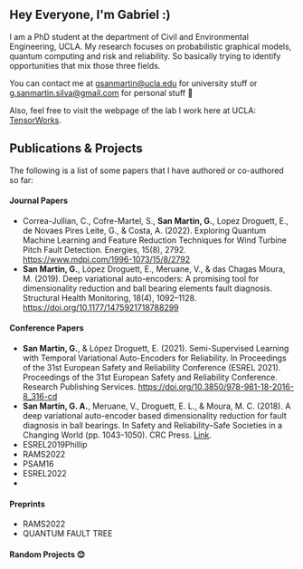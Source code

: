 ## Hey Everyone, I'm Gabriel :)

I am a PhD student at the department of Civil and Environmental Engineering, UCLA. My research focuses on probabilistic graphical models, quantum computing and risk and reliability. So basically trying to identify opportunities that mix those three fields. 

You can contact me at gsanmartin@ucla.edu for university stuff or g.sanmartin.silva@gmail.com for personal stuff 🙂

Also, feel free to visit the webpage of the lab I work here at UCLA: <a href="https://tensorworks.seas.ucla.edu" target="_blank">TensorWorks</a>.


## Publications & Projects

The following is a list of some papers that I have authored or co-authored so far:

#### Journal Papers
-   Correa-Jullian, C., Cofre-Martel, S., **San Martin, G.**, Lopez Droguett, E., de Novaes Pires Leite, G., & Costa, A. (2022). Exploring Quantum Machine Learning and Feature Reduction Techniques for Wind Turbine Pitch Fault Detection. Energies, 15(8), 2792. https://www.mdpi.com/1996-1073/15/8/2792
-   **San Martin, G.**, López Droguett, E., Meruane, V., & das Chagas Moura, M. (2019). Deep variational auto-encoders: A promising tool for dimensionality reduction and ball bearing elements fault diagnosis. Structural Health Monitoring, 18(4), 1092–1128. https://doi.org/10.1177/1475921718788299

#### Conference Papers
- **San Martin, G.**, & López Droguett, E. (2021). Semi-Supervised Learning with Temporal Variational Auto-Encoders for Reliability. In Proceedings of the 31st European Safety and Reliability Conference (ESREL 2021). Proceedings of the 31st European Safety and Reliability Conference. Research Publishing Services. https://doi.org/10.3850/978-981-18-2016-8_316-cd
- **San Martín, G. A.**, Meruane, V., Droguett, E. L., & Moura, M. C. (2018). A deep variational auto-encoder based dimensionality reduction for fault diagnosis in ball bearings. In Safety and Reliability–Safe Societies in a Changing World (pp. 1043-1050). CRC Press. <a href="https://www.taylorfrancis.com/chapters/oa-edit/10.1201/9781351174664-131/deep-variational-auto-encoder-based-dimensionality-reduction-fault-diagnosis-ball-bearings-san-mart%C3%ADn-meruane-l%C3%B3pez-droguett-moura" target="_blank">Link</a>.
- ESREL2019Phillip
- RAMS2022
- PSAM16
- ESREL2022
- 

#### Preprints
- RAMS2022
- QUANTUM FAULT TREE

#### Random Projects 😊

